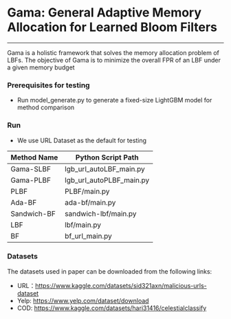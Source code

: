 # Gama: General Adaptive Memory Allocation for Learned Bloom Filters
***
Gama is a holistic framework that solves the memory allocation problem of LBFs. The objective of Gama is
to minimize the overall FPR of an LBF under a given memory
budget

### Prerequisites for testing
- Run model_generate.py to generate a fixed-size LightGBM model for method comparison

### Run
- We use URL Dataset as the default for testing

| Method Name       | Python Script Path  |
| ----------------- | ------------------------ |
| Gama-SLBF         |  lgb_url_autoLBF_main.py     |
| Gama-PLBF         |  lgb_url_autoPLBF_main.py    |
| PLBF              |  PLBF/main.py                |
| Ada-BF            |  ada-bf/main.py              |
| Sandwich-BF       |  sandwich-lbf/main.py        |
| LBF               |  lbf/main.py                 |
| BF                |  bf_url_main.py              |


### Datasets

The datasets used in paper can be downloaded from the following links:

- URL：https://www.kaggle.com/datasets/sid321axn/malicious-urls-dataset
- Yelp: https://www.yelp.com/dataset/download
- COD: https://www.kaggle.com/datasets/hari31416/celestialclassify


